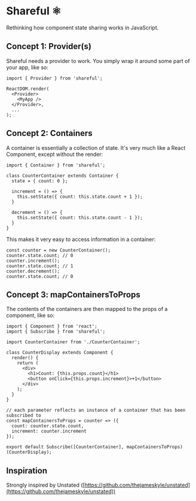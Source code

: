 # Shareful ⚛️

Rethinking how component state sharing works in JavaScript.

## Concept 1: Provider(s)

Shareful needs a provider to work. You simply wrap it around some part of your app, like so:

    import { Provider } from 'shareful';

    ReactDOM.render(
      <Provider>
        <MyApp />
      </Provider>,
      ...
    );

## Concept 2: Containers

A container is essentially a collection of state. It's very much like a React Component, except without the render:

    import { Container } from 'shareful';

    class CounterContainer extends Container {
      state = { count: 0 };

      increment = () => {
        this.setState({ count: this.state.count + 1 });
      }

      decrement = () => {
        this.setState({ count: this.state.count - 1 });
      }
    }

This makes it very easy to access information in a container:

    const counter = new CounterContainer();
    counter.state.count; // 0
    counter.increment();
    counter.state.count; // 1
    counter.decrement();
    counter.state.count; // 0

## Concept 3: mapContainersToProps

The contents of the containers are then mapped to the props of a component, like so:

    import { Component } from 'react';
    import { Subscribe } from 'shareful';

    import CounterContainer from './CounterContainer';

    class CounterDisplay extends Component {
      render() {
        return (
          <div>
            <h1>Count: {this.props.count}</h1>
            <button onClick={this.props.increment}>+1</button>
          </div>
        );
      }
    }

    // each parameter reflects an instance of a container that has been subscribed to
    const mapContainersToProps = counter => ({
      count: counter.state.count,
      increment: counter.increment
    });

    export default Subscribe([CounterContainer], mapContainersToProps)(CounterDisplay);

## Inspiration

Strongly inspired by Unstated ([https://github.com/thejameskyle/unstated](https://github.com/thejameskyle/unstated))
